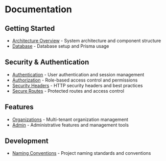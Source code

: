 # Documentation

## Getting Started

- [Architecture Overview](./architecture.md) - System architecture and component structure
- [Database](./database.md) - Database setup and Prisma usage

## Security & Authentication

- [Authentication](./authentication.md) - User authentication and session management
- [Authorization](./authorization.md) - Role-based access control and permissions
- [Security Headers](./security-headers.md) - HTTP security headers and best practices
- [Secure Routes](./secureroutes.md) - Protected routes and access control

## Features

- [Organizations](./organizations.md) - Multi-tenant organization management
- [Admin](./admin.md) - Administrative features and management tools

## Development

- [Naming Conventions](./naming-conventions.md) - Project naming standards and conventions
